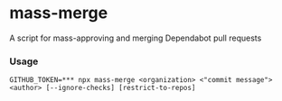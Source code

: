 # mass-merge

A script for mass-approving and merging Dependabot pull requests

### Usage

```
GITHUB_TOKEN=*** npx mass-merge <organization> <"commit message"> <author> [--ignore-checks] [restrict-to-repos]
```
